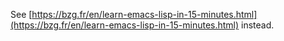 See [https://bzg.fr/en/learn-emacs-lisp-in-15-minutes.html](https://bzg.fr/en/learn-emacs-lisp-in-15-minutes.html) instead.

